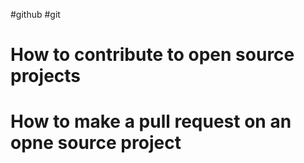 #github
#git 

# How to contribute to open source projects



# How to make a pull request on an opne source project